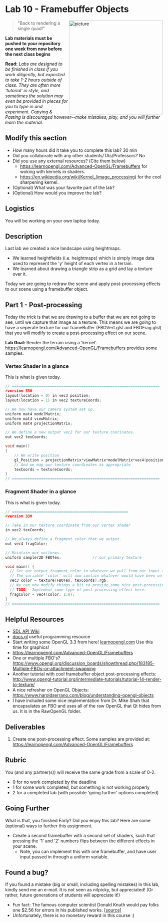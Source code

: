 # Lab 10 - Framebuffer Objects

<img align="right" src="./media/fbo.JPG" width="300px" alt="picture">

> "Back to rendering a single quad!"

**Lab materials must be pushed to your repository one week from now before the next class begins**

**Read:** *Labs are designed to be finished in class if you work diligently, but expected to take 1-2 hours outside of class. They are often more 'tutorial' in style, and sometimes the solution may even be provided in pieces for you to type in and experiment. Copying & Pasting is discouraged however--make mistakes, play, and you will further learn the material.*

## Modify this section

- How many hours did it take you to complete this lab?
  30 min
- Did you collaborate with any other students/TAs/Professors?
  No
- Did you use any external resources? (Cite them below)
  - https://learnopengl.com/Advanced-OpenGL/Framebuffers for woking with kernels in shaders.
  - https://en.wikipedia.org/wiki/Kernel_(image_processing) for the cool sharpening kernel.
- (Optional) What was your favorite part of the lab?
- (Optional) How would you improve the lab?

## Logistics

You will be working on your own laptop today.

## Description

Last lab we created a nice landscape using heightmaps.

- We learned heightfields (i.e. heightmaps) which is simply image data used to represent the 'y' height of each vertex in a terrain.
- We learned about drawing a triangle strip as a grid and lay a texture over it. 

Today we are going to redraw the scene and apply post-processing effects to our scene using a framebuffer object.

## Part 1 - Post-processing

Today the trick is that we are drawing to a buffer that we are not
going to see, until we capture that image as a texture. This means we
are going to have a seperate texture for our frameBuffer
(FBOVert.glsl and FBOFrag.glsl) that you will modify
to create a post-processing effect on our scene.

**Lab Goal:** Render the terrain using a 'kernel'. https://learnopengl.com/Advanced-OpenGL/Framebuffers provides some samples.

### Vertex Shader in a glance

This is what is given today.

```c
// ==================================================================
#version 330
layout(location = 0) in vec3 position;
layout(location = 1) in vec2 textureCoords;

// We now have our camera system set up.
uniform mat4 modelMatrix;
uniform mat4 viewMatrix;
uniform mat4 projectionMatrix;

// We define a new output vec2 for our texture coorinates.
out vec2 texCoords;

void main()
{
    // We write position 
    gl_Position = projectionMatrix*viewMatrix*modelMatrix*vec4(position, 1.0);
    // And we map our texture coordinates as appropriate
    texCoords = textureCoords;
}
// ==================================================================

```

### Fragment Shader in a glance

This is what is given today.

```c
// ====================================================
#version 330

// Take in our texture coordinate from our vertex shader
in vec2 texCoords;

// We always define a fragment color that we output.
out vec4 fragColor;

// Maintain our uniforms.
uniform sampler2D FBOTex;              // our primary texture

void main() {
  // Set our output fragment color to whatever we pull from our input texture (Note, change 'tex' to whatever the sampler is named)
  // The variable 'color' will now contain whatever would have been on screen if we were rendering directly.
  vec3 color = texture(FBOTex, texCoords).rgb;
  // We can now modify things a bit to provide some nice post-processing effects.
  // TODO - Implement some type of post-processing effect here.
  fragColor = vec4(color, 1.0);
}
// ==================================================================
```

## Helpful Resources

- [SDL API Wiki](https://wiki.libsdl.org/CategoryAPI)
- [docs.gl](http://docs.gl/) useful programming resource
- Start writing some OpenGL 3.3 from here! [learnopengl.com](https://learnopengl.com/) Use this time for graphics!
- https://learnopengl.com/Advanced-OpenGL/Framebuffers
- One or multiple FBO's? https://www.opengl.org/discussion_boards/showthread.php/183185-Multiple-FBOs-or-attachment-swapping
- Another tutorial with cool framebuffer object post-processing effects: http://www.opengl-tutorial.org/intermediate-tutorials/tutorial-14-render-to-texture/
- A nice refresher on OpenGL Objects: https://www.haroldserrano.com/blog/understanding-opengl-objects
- I have included some nice implementation from Dr. Mike Shah that encapsulates an FBO and uses all of the raw OpenGL that Qt hides from us.  It is in the RawOpenGL folder.

## Deliverables

1. Create one post-processing effect. Some samples are provided at: https://learnopengl.com/Advanced-OpenGL/Framebuffers

## Rubric

You (and any partner(s)) will receive the same grade from a scale of 0-2.

- 0 for no work completed by the deadline
- 1 for some work completed, but something is not working properly
- 2 for a completed lab (with possible 'going further' options completed)

## Going Further

What is that, you finished Early? Did you enjoy this lab? Here are some (optional) ways to further this assignment.

- Create a second framebuffer with a second set of shaders, such that pressing the '1' and '2' numbers flips between the different effects in your scene.
	- Note, you can implement this with one framebuffer, and have user input passed in through a uniform variable.

## Found a bug?

If you found a mistake (big or small, including spelling mistakes) in this lab, kindly send me an e-mail. It is not seen as nitpicky, but appreciated! (Or rather, future generations of students will appreciate it!)

- Fun fact: The famous computer scientist Donald Knuth would pay folks one $2.56 for errors in his published works. [[source](https://en.wikipedia.org/wiki/Knuth_reward_check)]
- Unfortunately, there is no monetary reward in this course :)
